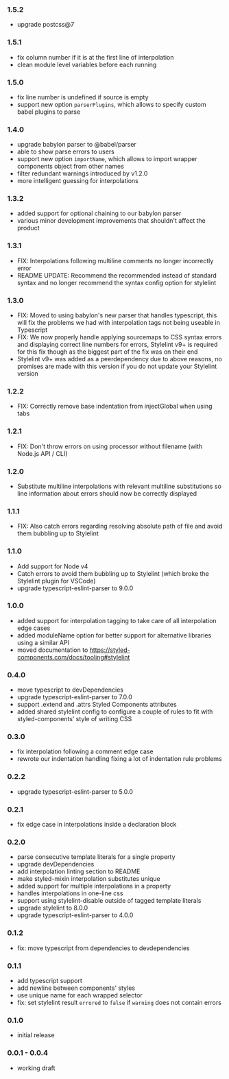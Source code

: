 ### 1.5.2
* upgrade postcss@7

### 1.5.1
* fix column number if it is at the first line of interpolation
* clean module level variables before each running

### 1.5.0
* fix line number is undefined if source is empty
* support new option `parserPlugins`, which allows to specify custom babel plugins to parse

### 1.4.0
* upgrade babylon parser to @babel/parser
* able to show parse errors to users
* support new option `importName`, which allows to import wrapper components object from other names
* filter redundant warnings introduced by v1.2.0
* more intelligent guessing for interpolations

### 1.3.2
* added support for optional chaining to our babylon parser
* various minor development improvements that shouldn't affect the product

### 1.3.1
* FIX: Interpolations following multiline comments no longer incorrectly error
* README UPDATE: Recommend the recommended instead of standard syntax and no longer recommend the syntax config option for stylelint

### 1.3.0
* FIX: Moved to using babylon's new parser that handles typescript, this will fix the problems we had with interpolation tags not being useable in Typescript
* FIX: We now properly handle applying sourcemaps to CSS syntax errors and displaying correct line numbers for errors, Stylelint v9+ is required for this fix though as the biggest part of the fix was on their end
* Stylelint v9+ was added as a peerdependency due to above reasons, no promises are made with this version if you do not update your Stylelint version

### 1.2.2
* FIX: Correctly remove base indentation from injectGlobal when using tabs

### 1.2.1
* FIX: Don't throw errors on using processor without filename (with Node.js API / CLI)

### 1.2.0
* Substitute multiline interpolations with relevant multiline substitutions so line information about errors should now be correctly displayed

### 1.1.1
* FIX: Also catch errors regarding resolving absolute path of file and avoid them bubbling up to Stylelint

### 1.1.0
* Add support for Node v4
* Catch errors to avoid them bubbling up to Stylelint (which broke the Stylelint plugin for VSCode)
* upgrade typescript-eslint-parser to 9.0.0

### 1.0.0
* added support for interpolation tagging to take care of all interpolation edge cases
* added moduleName option for better support for alternative libraries using a similar API
* moved documentation to https://styled-components.com/docs/tooling#stylelint

### 0.4.0
* move typescript to devDependencies
* upgrade typescript-eslint-parser to 7.0.0
* support .extend and .attrs Styled Components attributes
* added shared stylelint config to configure a couple of rules to fit with styled-components’ style of writing CSS

### 0.3.0
* fix interpolation following a comment edge case
* rewrote our indentation handling fixing a lot of indentation rule problems

### 0.2.2
* upgrade typescript-eslint-parser to 5.0.0

### 0.2.1
* fix edge case in interpolations inside a declaration block

### 0.2.0
* parse consecutive template literals for a single property
* upgrade devDependencies
* add interpolation linting section to README
* make styled-mixin interpolation substitutes unique
* added support for multiple interpolations in a property
* handles interpolations in one-line css
* support using stylelint-disable outside of tagged template literals
* upgrade stylelint to 8.0.0
* upgrade typescript-eslint-parser to 4.0.0

### 0.1.2
* fix: move typescript from dependencies to devdependencies

### 0.1.1
* add typescript support
* add newline between components' styles
* use unique name for each wrapped selector
* fix: set stylelint result `errored` to `false` if `warning` does not contain errors

### 0.1.0

* initial release

### 0.0.1 - 0.0.4

* working draft
